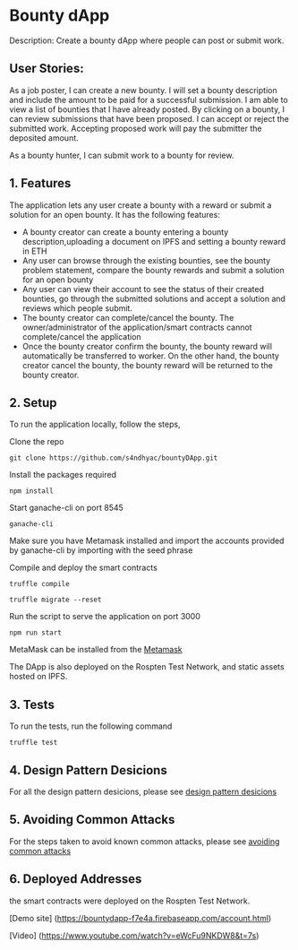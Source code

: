 # Bounty dApp
Description: Create a bounty dApp where people can post or submit work.

 
## User Stories:
As a job poster, I can create a new bounty. I will set a bounty description and include the amount to be paid for a successful submission. I am able to view a list of bounties that I have already posted. By clicking on a bounty, I can review submissions that have been proposed. I can accept or reject the submitted work. Accepting proposed work will pay the submitter the deposited amount.
 
As a bounty hunter, I can submit work to a bounty for review.


## 1. Features

The application lets any user create a bounty with a reward or submit a solution for an open bounty. It has the following features:

- A bounty creator can create a bounty entering a bounty description,uploading a document on IPFS and setting a bounty reward in ETH
- Any user can browse through the existing bounties, see the bounty problem statement, compare the bounty rewards and submit a solution for an open bounty
- Any user can view their account to see the status of their created bounties, go through the submitted solutions and accept a solution and reviews which people submit.
- The bounty creator can complete/cancel the bounty. The owner/administrator of the application/smart contracts cannot complete/cancel the application
- Once the bounty creator confirm the bounty, the bounty reward will automatically be transferred to worker. On the other hand, the bounty creator cancel the bounty, the bounty reward will be returned to the bounty creator.



## 2. Setup

To run the application locally, follow the steps,

Clone the repo

``` git clone https://github.com/s4ndhyac/bountyDApp.git ```

Install the packages required

``` npm install  ```

Start ganache-cli on port 8545

``` ganache-cli ```

Make sure you have Metamask installed and import the accounts provided by ganache-cli by importing with the seed phrase

Compile and deploy the smart contracts

``` truffle compile ```

``` truffle migrate --reset ```

Run the script to serve the application on port 3000

``` npm run start ```

MetaMask can be installed from the [Metamask](https://metamask.io/)


The DApp is also deployed on the Rospten Test Network, and static assets hosted on IPFS.

## 3. Tests

To run the tests, run the following command

``` truffle test ```


## 4. Design Pattern Desicions

For all the design pattern desicions, please see [design pattern desicions](./design_pattern_desicions.md)

## 5. Avoiding Common Attacks

For the steps taken to avoid known common attacks, please see [avoiding common attacks](./avoiding_common_attacks.md)

## 6. Deployed Addresses

the smart contracts were deployed on the Rospten Test Network. 

[Demo site] (https://bountydapp-f7e4a.firebaseapp.com/account.html)

[Video] (https://www.youtube.com/watch?v=eWcFu9NKDW8&t=7s)